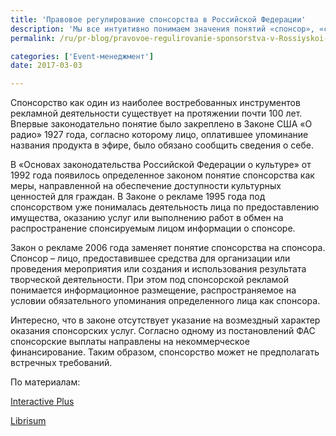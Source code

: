 ```yaml
---
title: 'Правовое регулирование спонсорства в Российской Федерации'
description: 'Мы все интуитивно понимаем значения понятий «спонсор», «спонсорство», «спонсорская реклама». Но как регулируются данные понятия федеральным законом? Разобраться с правовым регулированием спонсорства сегодня вам поможет Консалтинговая группа «Полилог».'
permalink: /ru/pr-blog/pravovoe-regulirovanie-sponsorstva-v-Rossiyskoi-Federatsii

categories: ['Event-менеджмент']
date: 2017-03-03

---
```

<p>Спонсорство как один из наиболее востребованных инструментов рекламной деятельности существует на протяжении почти 100 лет. Впервые законодательно понятие было закреплено в Законе США &laquo;О радио&raquo; 1927 года, согласно которому лицо, оплатившее упоминание названия продукта в эфире, было обязано сообщить сведения о себе.</p>
<p>В &laquo;Основах законодательства Российской Федерации о культуре&raquo; от 1992 года появилось определенное законом понятие спонсорства как меры, направленной на обеспечение доступности культурных ценностей для граждан. В Законе о рекламе 1995 года под спонсорством уже понималась деятельность лица по предоставлению имущества, оказанию услуг или выполнению работ в обмен на распространение спонсируемым лицом информации о спонсоре.</p>
<p>Закон о рекламе 2006 года заменяет понятие спонсорства на спонсора. Спонсор &ndash; лицо, предоставившее средства для организации или проведения мероприятия или создания и использования результата творческой деятельности. При этом под спонсорской рекламой понимается информационное размещение, распространяемое на условии обязательного упоминания определенного лица как спонсора.</p>
<p>Интересно, что в законе отсутствует указание на возмездный характер оказания спонсорских услуг. Согласно одному из постановлений ФАС спонсорские выплаты направлены на некоммерческое финансирование. Таким образом, спонсорство может не предполагать встречных требований.</p>
<p>По материалам:</p>
<p><a href="https://interactive-plus.ru/ru/article/16503/discussion_platform" target="_blank" rel="noopener noreferrer">Interactive Plus</a></p>
<p><a href="http://librisum.com/profsport/alfiz23.htm" target="_blank" rel="noopener noreferrer">Librisum</a></p>

